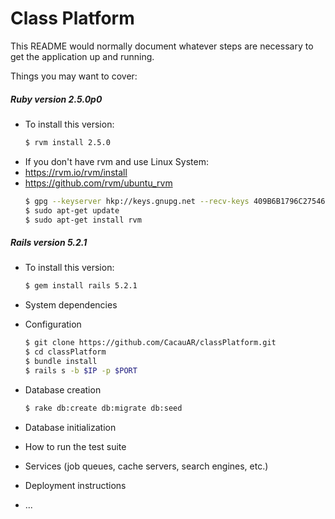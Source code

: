# Class Platform

This README would normally document whatever steps are necessary to get the
application up and running.

Things you may want to cover:

##### Ruby version 2.5.0p0
- To install this version: 
    ```sh
    $ rvm install 2.5.0
    ```
- If you don't have rvm and use Linux System:
- https://rvm.io/rvm/install
- https://github.com/rvm/ubuntu_rvm
    ```sh
    $ gpg --keyserver hkp://keys.gnupg.net --recv-keys 409B6B1796C275462A1703113804BB82D39DC0E3 7D2BAF1CF37B13E2069D6956105BD0E739499BDB
    $ sudo apt-get update
    $ sudo apt-get install rvm
    ```

##### Rails version 5.2.1
- To install this version:
    ```sh
    $ gem install rails 5.2.1
    ```

* System dependencies

* Configuration
    ```sh
    $ git clone https://github.com/CacauAR/classPlatform.git
    $ cd classPlatform
    $ bundle install
    $ rails s -b $IP -p $PORT
    ```

* Database creation
    ```sh
    $ rake db:create db:migrate db:seed
    ```

* Database initialization

* How to run the test suite

* Services (job queues, cache servers, search engines, etc.)

* Deployment instructions

* ...
